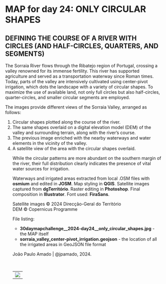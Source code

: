 <h1>MAP for day 24: ONLY CIRCULAR SHAPES</h1>
<h2>DEFINING THE COURSE OF A RIVER WITH CIRCLES (AND HALF-CIRCLES, QUARTERS, AND SEGMENTS)</h2>
<p>The Sorraia River flows through the Ribatejo region of Portugal, crossing a valley renowned for its immense fertility. This river has supported agriculture and served as a transportation waterway since Roman times. Today, parts of the valley are intensively cultivated using center-pivot irrigation, which dots the landscape with a variety of circular shapes. To maximize the use of available land, not only full circles but also half-circles, quarter-circles, and smaller circular segments are employed.</p>
<p>The images provide different views of the Sorraia Valley, arranged as follows:</p>
<ol><li>Circular shapes plotted along the course of the river.</li>
<li>The same shapes overlaid on a digital elevation model (DEM) of the valley and surrounding terrain, along with the river’s course.</li>
<li>The previous image enriched with the nearby waterways and water elements in the vicinity of the valley.</li>
<li>A satellite view of the area with the circular shapes overlaid.</li></ul>
<p>While the circular patterns are more abundant on the southern margin of the river, their full distribution clearly indicates the presence of vital water sources for irrigation.</p>
<p>Waterways and irrigated areas extracted from local .OSM files with <b>osmium</b> and edited in <b>JOSM</b>. Map styling in <b>QGIS</b>. Satellite images captured from <b>dgTerritório</b>. Raster editing in <b>Photoshop</b>. Final composition in <b>Illustrator</b>. Font used: <b>FiraSans</b>.</p>
<p>Satellite images © 2024 Direcção-Geral do Território<br>
DEM © Copernicus Programme</p>
<p>File listing:</p>
<ul>
  <li><b>30daymapchallenge__2024-day24__only_circular_shapes.jpg</b> - the MAP itself</li>
  <li><b>sorraia_valley_center-pivot_irrigation.geojson</b> - the location of all the irrigated areas in GeoJSON file format</li>
</ul>
<p>João Paulo Amado | @jpamado, 2024.</p>
<p>&nbsp;</p>
<table>
<tr>
<td style="border:thin #000">
<img src="30daymapchallenge__2024-day24__only_circular_shapes.jpg" width=auto>
</td>
</tr>
</table>

